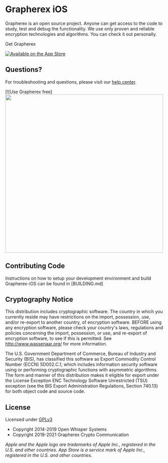 # Grapherex iOS

Grapherex is an open source project. Anyone can get access to the code to study, test and debug the functionality. We use only proven and reliable encryption technologies and algorithms. You can check it out personally.

Get Grapherex

[![Available on the App Store](http://cl.ly/WouG/Download_on_the_App_Store_Badge_US-UK_135x40.svg)](https://apps.apple.com/ru/app/grapherex/id1542360019?l=en)


## Questions?

For troubleshooting and questions, please visit our [help center](https://https://support.grapherex.com/hc/en-150).

[![Use Grapherex free]<img src="(https://apidev.grapherex.com/api/v1/website-backend/image_content/866b68ed-ad26-467e-a584-e70d3ce3c175)" width="500"/>

## Contributing Code

Instructions on how to setup your development environment and build Grapherex-iOS can be found in [BUILDING.md]

## Cryptography Notice

This distribution includes cryptographic software. The country in which you currently reside may have restrictions on the import, possession, use, and/or re-export to another country, of encryption software.
BEFORE using any encryption software, please check your country's laws, regulations and policies concerning the import, possession, or use, and re-export of encryption software, to see if this is permitted.
See <http://www.wassenaar.org/> for more information.

The U.S. Government Department of Commerce, Bureau of Industry and Security (BIS), has classified this software as Export Commodity Control Number (ECCN) 5D002.C.1, which includes information security software using or performing cryptographic functions with asymmetric algorithms.
The form and manner of this distribution makes it eligible for export under the License Exception ENC Technology Software Unrestricted (TSU) exception (see the BIS Export Administration Regulations, Section 740.13) for both object code and source code.

## License

Licensed under [GPLv3](http://www.gnu.org/licenses/gpl-3.0.html)

- Copyright 2014-2019 Open Whisper Systems
- Copyright 2019-2021 Grapherex Crypto Communication

_Apple and the Apple logo are trademarks of Apple Inc., registered in the U.S. and other countries. App Store is a service mark of Apple Inc., registered in the U.S. and other countries._
